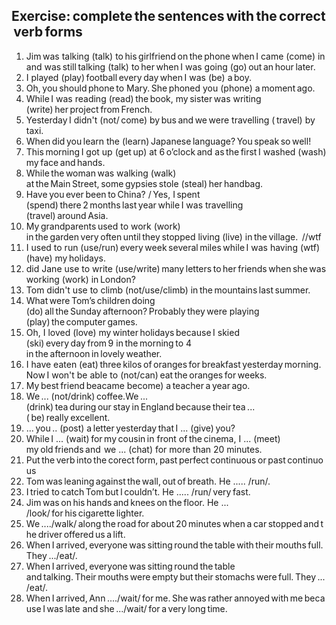 ## Exercise: complete the sentences with the correct verb forms  

 1. Jim was talking (talk) to his girlfriend on the phone when I came (come) in and was still talking (talk) to her when I was going (go) out an hour later.  
 2. I played (play) football every day when I was (be) a boy.  
 3. Oh, you should phone to Mary. She phoned you (phone) a moment ago.  
 4. While I was reading (read) the book, my sister was writing (write) her project from French.  
 5. Yesterday I didn't (not/ come) by bus and we were travelling ( travel) by taxi.  
 6. When did you learn the (learn) Japanese language? You speak so well!  
 7. This morning I got up (get up) at 6 o’clock and as the first I washed (wash) my face and hands.  
 8. While the woman was walking (walk) at the Main Street, some gypsies stole (steal) her handbag.  
 9. Have you ever been to China? / Yes, I spent (spend) there 2 months last year while I was travelling (travel) around Asia.  
 10. My grandparents used to work (work) in the garden very often until they stopped living (live) in the village.  //wtf
 11. I used to run (use/run) every week several miles while I was having (wtf) (have) my holidays.  
 12. did Jane use to write (use/write) many letters to her friends when she was working (work) in London?  
 13. Tom didn't use to climb (not/use/climb) in the mountains last summer.  
 14. What were Tom’s children doing (do) all the Sunday afternoon? Probably they were playing (play) the computer games.  
 15. Oh, I loved (love) my winter holidays because I skied (ski) every day from 9 in the morning to 4 in the afternoon in lovely weather.  
 16. I have eaten (eat) three kilos of oranges for breakfast yesterday morning. Now I won't be able to (not/can) eat the oranges for weeks.  
 17. My best friend beacame become) a teacher a year ago.  
 18. We ... (not/drink) coffee.We ... (drink) tea during our stay in England because their tea ...( be) really excellent.  
 19. ... you .. (post) a letter yesterday that I ... (give) you?  
 20. While I ... (wait) for my cousin in front of the cinema, I ... (meet) my old friends and  we ... (chat) for more than 20 minutes. 
 21. Put the verb into the corect form, past perfect continuous or past continuous  
 22. Tom was leaning against the wall, out of breath. He ..... /run/.  
 23. I tried to catch Tom but I couldn’t. He ..... /run/ very fast.  
 24. Jim was on his hands and knees on the floor. He ... /look/ for his cigarette lighter.  
 25. We ..../walk/ along the road for about 20 minutes when a car stopped and the driver offered us a lift.  
 26. When I arrived, everyone was sitting round the table with their mouths full. They .../eat/.  
 27. When I arrived, everyone was sitting round the table and talking. Their mouths were empty but their stomachs were full. They ... /eat/.  
 28. When I arrived, Ann ..../wait/ for me. She was rather annoyed with me because I was late and she .../wait/ for a very long time.   
